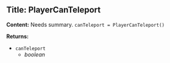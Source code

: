 ## Title: PlayerCanTeleport

**Content:**
Needs summary.
`canTeleport = PlayerCanTeleport()`

**Returns:**
- `canTeleport`
  - *boolean*